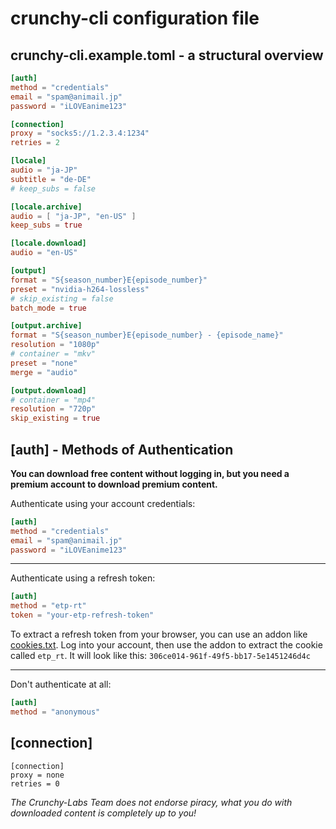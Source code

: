 # crunchy-cli configuration file

## crunchy-cli.example.toml - a structural overview

```toml
[auth]
method = "credentials"
email = "spam@animail.jp"
password = "iLOVEanime123"

[connection]
proxy = "socks5://1.2.3.4:1234"
retries = 2

[locale]
audio = "ja-JP"
subtitle = "de-DE"
# keep_subs = false

[locale.archive]
audio = [ "ja-JP", "en-US" ]
keep_subs = true

[locale.download]
audio = "en-US"

[output]
format = "S{season_number}E{episode_number}"
preset = "nvidia-h264-lossless"
# skip_existing = false
batch_mode = true

[output.archive]
format = "S{season_number}E{episode_number} - {episode_name}"
resolution = "1080p"
# container = "mkv"
preset = "none"
merge = "audio"

[output.download]
# container = "mp4"
resolution = "720p"
skip_existing = true
```


## [auth] - Methods of Authentication

**You can download free content without logging in, but you need a premium account to download premium content.**

Authenticate using your account credentials:

```toml
[auth]
method = "credentials"
email = "spam@animail.jp"
password = "iLOVEanime123"
```

<hr>

Authenticate using a refresh token:

```toml
[auth]
method = "etp-rt"
token = "your-etp-refresh-token"
```

To extract a refresh token from your browser, you can use an addon like [cookies.txt](https://addons.mozilla.org/en-US/firefox/addon/cookies-txt/). Log into your account, then use the addon to extract the cookie called `etp_rt`. It will look like this: `306ce014-961f-49f5-bb17-5e1451246d4c`

<hr>

Don't authenticate at all:

```toml
[auth]
method = "anonymous"
```


## [connection]

```
[connection]
proxy = none
retries = 0
```



*The Crunchy-Labs Team does not endorse piracy, what you do with downloaded content is completely up to you!*
